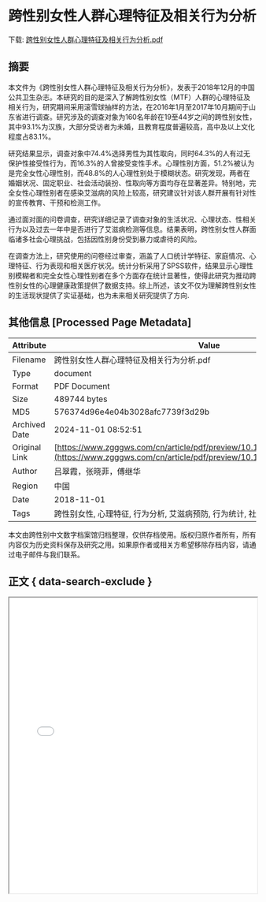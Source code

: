 # 跨性别女性人群心理特征及相关行为分析

<!-- tcd_download_link -->
下载: <a href="../跨性别女性人群心理特征及相关行为分析.pdf" download>跨性别女性人群心理特征及相关行为分析.pdf</a>
<!-- tcd_download_link_end -->

## 摘要

<!-- tcd_abstract -->
本文件为《跨性别女性人群心理特征及相关行为分析》，发表于2018年12月的中国公共卫生杂志。本研究的目的是深入了解跨性别女性（MTF）人群的心理特征及相关行为，研究期间采用滚雪球抽样的方法，在2016年1月至2017年10月期间于山东省进行调查。研究涉及的调查对象为160名年龄在19至44岁之间的跨性别女性，其中93.1%为汉族，大部分受访者为未婚，且教育程度普遍较高，高中及以上文化程度占83.1%。

研究结果显示，调查对象中74.4%选择男性为其性取向，同时64.3%的人有过无保护性接受性行为，而16.3%的人曾接受变性手术。心理性别方面，51.2%被认为是完全女性心理性别，而48.8%的人心理性别处于模糊状态。研究发现，两者在婚姻状况、固定职业、社会活动装扮、性取向等方面均存在显著差异。特别地，完全女性心理性别者在感染艾滋病的风险上较高，研究建议针对该人群开展有针对性的宣传教育、干预和检测工作。

通过面对面的问卷调查，研究详细记录了调查对象的生活状况、心理状态、性相关行为以及过去一年中是否进行了艾滋病检测等信息。结果表明，跨性别女性人群面临诸多社会心理挑战，包括因性别身份受到暴力或虐待的风险。

在调查方法上，研究使用的问卷经过审查，涵盖了人口统计学特征、家庭情况、心理特征、行为表现和相关医疗状况。统计分析采用了SPSS软件，结果显示心理性别模糊者和完全女性心理性别者在多个方面存在统计显著性，使得此研究为推动跨性别女性的心理健康政策提供了数据支持。综上所述，该文不仅为理解跨性别女性的生活现状提供了实证基础，也为未来相关研究提供了方向.

<!-- tcd_abstract_end -->

## 其他信息 [Processed Page Metadata]

| Attribute       | Value                                  |
|-----------------|----------------------------------------|
| Filename        | 跨性别女性人群心理特征及相关行为分析.pdf                             |
| Type            | document                                 |
| Format          | PDF Document                               |
| Size            | 489744 bytes                           |
| MD5             | 576374d96e4e04b3028afc7739f3d29b                                  |
| Archived Date   | 2024-11-01 08:52:51                             |
| Original Link   | [https://www.zgggws.com/cn/article/pdf/preview/10.11847/zgggws1118684.pdf](https://www.zgggws.com/cn/article/pdf/preview/10.11847/zgggws1118684.pdf)                         |
| Author          | 吕翠霞，张晓菲，傅继华                               |
| Region          | 中国                               |
| Date            | 2018-11-01                                 |
| Tags            | 跨性别女性, 心理特征, 行为分析, 艾滋病预防, 行为统计, 社会心理, 山东省                                 |

本文由跨性别中文数字档案馆归档整理，仅供存档使用。版权归原作者所有，所有内容仅为历史资料保存及研究之用。如果原作者或相关方希望移除存档内容，请通过电子邮件与我们联系。

## 正文 { data-search-exclude }

<!-- tcd_main_text -->
<iframe src="../跨性别女性人群心理特征及相关行为分析.pdf" width="100%" height="600px">
    <p>无法显示PDF，请下载查看。</p>
</iframe>
<!-- tcd_main_text_end -->


